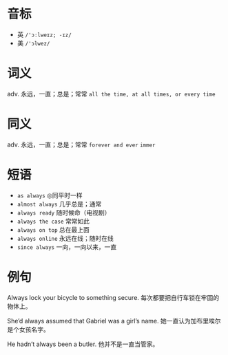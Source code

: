 # 音标

- 英 `/'ɔːlweɪz; -ɪz/`
- 美 `/'ɔlwez/`

# 词义

adv. 永远，一直；总是；常常
`all the time, at all times, or every time`

# 同义

adv. 永远，一直；总是；常常
`forever and ever` `immer`

# 短语

- `as always` ◎同平时一样
- `almost always` 几乎总是；通常
- `always ready` 随时候命（电视剧）
- `always the case` 常常如此
- `always on top` 总在最上面
- `always online` 永远在线；随时在线
- `since always` 一向，一向以来，一直

# 例句

Always lock your bicycle to something secure.
每次都要把自行车锁在牢固的物体上。

She’d always assumed that Gabriel was a girl’s name.
她一直认为加布里埃尔是个女孩名字。

He hadn’t always been a butler.
他并不是一直当管家。


